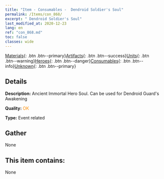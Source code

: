 ```yaml
---
title: "Item - Consumables -  Dendroid Soldier's Soul"
permalink: /Items/con_868/
excerpt: " Dendroid Soldier's Soul"
last_modified_at: 2020-12-23
lang: en
ref: "con_868.md"
toc: false
classes: wide
---
```

 [Materials](/Items/){: .btn .btn--primary}[Artifacts](/Items/Artifacts/){: .btn .btn--success}[Units](/Items/Units/){: .btn .btn--warning}[Heroes](/Items/Heroes/){: .btn .btn--danger}[Consumables](/Items/Consumables/){: .btn .btn--info}[Unknown](/Items/Unknown/){: .btn .btn--primary}

## Details
 **Description:** Ancient Immortal Hero Soul. Can be used for Dendroid Guard's Awakening

 **Quality:** <span style="color: #FF8C00">OK</span>

 **Type:** Event related

## Gather

  None

## This item contains:

  None

